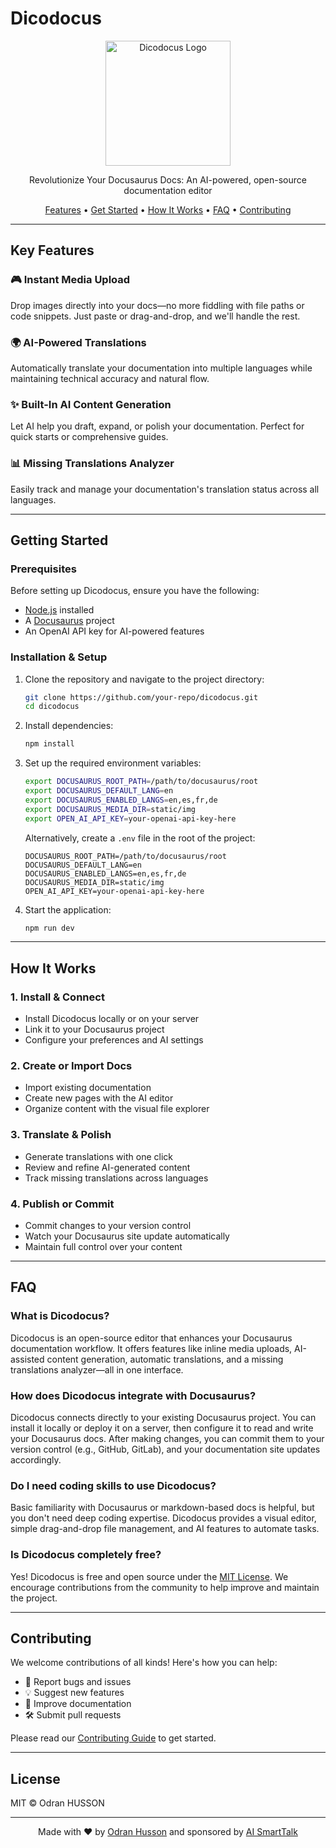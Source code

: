 # Dicodocus

<p align="center">
  <img src="path/to/logo.png" alt="Dicodocus Logo" width="200"/>
</p>

<p align="center">
  Revolutionize Your Docusaurus Docs: An AI-powered, open-source documentation editor
</p>

<p align="center">
  <a href="#key-features">Features</a> •
  <a href="#getting-started">Get Started</a> •
  <a href="#how-it-works">How It Works</a> •
  <a href="#faq">FAQ</a> •
  <a href="#contributing">Contributing</a>
</p>

---

## Key Features

### 🎮 Instant Media Upload
Drop images directly into your docs—no more fiddling with file paths or code snippets. Just paste or drag-and-drop, and we'll handle the rest.

### 🌍 AI-Powered Translations
Automatically translate your documentation into multiple languages while maintaining technical accuracy and natural flow.

### ✨ Built-In AI Content Generation
Let AI help you draft, expand, or polish your documentation. Perfect for quick starts or comprehensive guides.

### 📊 Missing Translations Analyzer
Easily track and manage your documentation's translation status across all languages.

---

## Getting Started

### Prerequisites

Before setting up Dicodocus, ensure you have the following:

- [Node.js](https://nodejs.org) installed
- A [Docusaurus](https://docusaurus.io) project
- An OpenAI API key for AI-powered features

### Installation & Setup

1. Clone the repository and navigate to the project directory:
   ```bash
   git clone https://github.com/your-repo/dicodocus.git
   cd dicodocus
   ```

2. Install dependencies:
   ```bash
   npm install
   ```

3. Set up the required environment variables:
   ```bash
   export DOCUSAURUS_ROOT_PATH=/path/to/docusaurus/root
   export DOCUSAURUS_DEFAULT_LANG=en
   export DOCUSAURUS_ENABLED_LANGS=en,es,fr,de
   export DOCUSAURUS_MEDIA_DIR=static/img
   export OPEN_AI_API_KEY=your-openai-api-key-here
   ```
   Alternatively, create a `.env` file in the root of the project:
   ```env
   DOCUSAURUS_ROOT_PATH=/path/to/docusaurus/root
   DOCUSAURUS_DEFAULT_LANG=en
   DOCUSAURUS_ENABLED_LANGS=en,es,fr,de
   DOCUSAURUS_MEDIA_DIR=static/img
   OPEN_AI_API_KEY=your-openai-api-key-here
   ```

4. Start the application:
   ```bash
   npm run dev
   ```

---

## How It Works

### 1. Install & Connect
- Install Dicodocus locally or on your server
- Link it to your Docusaurus project
- Configure your preferences and AI settings

### 2. Create or Import Docs
- Import existing documentation
- Create new pages with the AI editor
- Organize content with the visual file explorer

### 3. Translate & Polish
- Generate translations with one click
- Review and refine AI-generated content
- Track missing translations across languages

### 4. Publish or Commit
- Commit changes to your version control
- Watch your Docusaurus site update automatically
- Maintain full control over your content

---

## FAQ

### What is Dicodocus?
Dicodocus is an open-source editor that enhances your Docusaurus documentation workflow. It offers features like inline media uploads, AI-assisted content generation, automatic translations, and a missing translations analyzer—all in one interface.

### How does Dicodocus integrate with Docusaurus?
Dicodocus connects directly to your existing Docusaurus project. You can install it locally or deploy it on a server, then configure it to read and write your Docusaurus docs. After making changes, you can commit them to your version control (e.g., GitHub, GitLab), and your documentation site updates accordingly.

### Do I need coding skills to use Dicodocus?
Basic familiarity with Docusaurus or markdown-based docs is helpful, but you don't need deep coding expertise. Dicodocus provides a visual editor, simple drag-and-drop file management, and AI features to automate tasks.

### Is Dicodocus completely free?
Yes! Dicodocus is free and open source under the [MIT License](LICENSE). We encourage contributions from the community to help improve and maintain the project.

---

## Contributing

We welcome contributions of all kinds! Here's how you can help:

- 🔧 Report bugs and issues
- 💡 Suggest new features
- 📖 Improve documentation
- 🛠️ Submit pull requests

Please read our [Contributing Guide](CONTRIBUTING.md) to get started.

---

## License

MIT © Odran HUSSON

---

<p align="center">
  Made with ❤️ by <a href="https://odran.cc">Odran Husson</a> and sponsored by <a href="https://aismarttalk.tech">AI SmartTalk</a>
</p>

